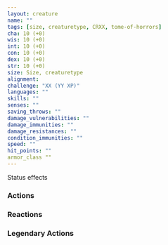 ```yaml
---
layout: creature
name: ""
tags: [size, creaturetype, CRXX, tome-of-horrors]
cha: 10 (+0)
wis: 10 (+0)
int: 10 (+0)
con: 10 (+0)
dex: 10 (+0)
str: 10 (+0)
size: Size, creaturetype
alignment:
challenge: "XX (YY XP)"
languages: ""
skills: ""
senses: ""
saving_throws: ""
damage_vulnerabilities: ""
damage_immunities: ""
damage_resistances: ""
condition_immunities: ""
speed: ""
hit_points: ""
armor_class ""
---
```


Status effects

### Actions

### Reactions

### Legendary Actions
